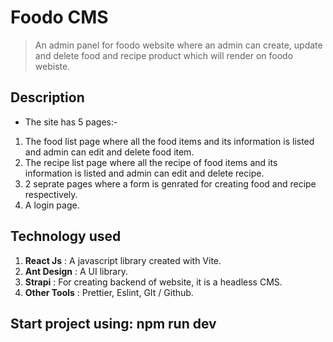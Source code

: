 # Foodo CMS

> An admin panel for foodo website where an admin can create, update and delete food and recipe product which will render on foodo webiste.

## Description

- The site has 5 pages:-

1. The food list page where all the food items and its information is listed and admin can edit and delete food item.
2. The recipe list page where all the recipe of food items and its information is listed and admin can edit and delete recipe.
3. 2 seprate pages where a form is genrated for creating food and recipe respectively.
4. A login page.

## Technology used

1. **React Js** : A javascript library created with Vite.
2. **Ant Design** : A UI library.
3. **Strapi** : For creating backend of website, it is a headless CMS.
4. **Other Tools** : Prettier, Eslint, GIt / Github.

## Start project using: npm run dev
